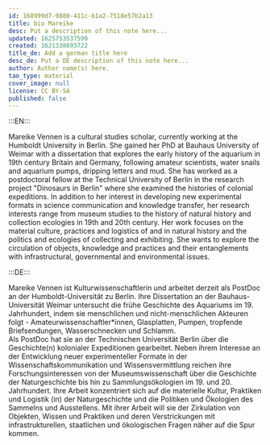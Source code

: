 ```yaml
---
id: 168999d7-9880-411c-b1a2-7518e57b2a13
title: bio Mareike
desc: Put a description of this note here...
updated: 1625753537599
created: 1621338693722
title_de: Add a german title here
desc_de: Put a DE description of this note here...
author: Author name(s) here.
tao_type: material
cover_image: null
license: CC BY-SA
published: false
---
```



:::EN:::

<!-- And this allows us to leave notes to the others that are not visible in the preview. -->

Mareike Vennen is a cultural studies scholar, currently working at the Humboldt University in Berlin. She gained her PhD at Bauhaus University of Weimar with a dissertation that explores the early history of the aquarium in 19th century Britain and Germany, following amateur scientists, water snails and aquarium pumps, dripping letters and mud. 
She has worked as a postdoctoral fellow at the Technical University of Berlin in the research project "Dinosaurs in Berlin" where she examined the histories of colonial expeditions. 
In addition to her interest in developing new experimental formats in science communication and knowledge transfer, her research interests range from museum studies to the history of natural history and collection ecologies in 19th and 20th century. Her work focuses on the material culture, practices and logistics of and in natural history and the politics and ecologies of collecting and exhibiting. She wants to explore the circulation of objects, knowledge and practices and their entanglements with infrastructural, governmental and environmental issues. 
 


:::DE:::

Mareike Vennen ist Kulturwissenschaftlerin und arbeitet derzeit als PostDoc an der Humboldt-Universität zu Berlin. Ihre Dissertation an der Bauhaus-Universität Weimar untersucht die frühe Geschichte des Aquariums im 19. Jahrhundert, indem sie menschlichen und nicht-menschlichen Akteuren folgt - Amateurwissenschaftler*innen, Glasplatten, Pumpen, tropfende Briefsendungen, Wasserschnecken und Schlamm.  
Als PostDoc hat sie an der Technischen Universität Berlin über die Geschichte(n) kolonialer Expeditionen gearbeitet. 
Neben ihrem Interesse an der Entwicklung neuer experimenteller Formate in der Wissenschaftskommunikation und Wissensvermittlung reichen ihre Forschungsinteressen von der Museumswissenschaft über die Geschichte der Naturgeschichte bis hin zu Sammlungsökologien im 19. und 20. Jahrhundert. Ihre Arbeit konzentriert sich auf die materielle Kultur, Praktiken und Logistik (in) der Naturgeschichte und die Politiken und Ökologien des Sammelns und Ausstellens. Mit ihrer Arbeit will sie der Zirkulation von Objekten, Wissen und Praktiken und deren Verstrickungen mit infrastrukturellen, staatlichen und ökologischen Fragen näher auf die Spur kommen. 


